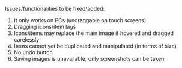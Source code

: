 Issues/functionalities to be fixed/added:  
1. It only works on PCs (undraggable on touch screens)
2. Dragging icons/item lags
3. Icons/items may replace the main image if hovered and dragged carelessly
4. Items cannot yet be duplicated and manipulated (in terms of size)
5. No undo button
6. Saving images is unavailable; only screenshots can be taken.

